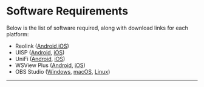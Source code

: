 # Software Requirements

Below is the list of software required, along with download links for each platform:

- Reolink ([Android](https://play.google.com/store/apps/details?id=com.mcu.reolink),[iOS](https://apps.apple.com/us/app/reolink/id995927563))
- UISP ([Android](https://play.google.com/store/apps/details?id=com.ubnt.umobile), [iOS](https://apps.apple.com/ca/app/uisp-mobile/id1183022489))
- UniFi ([Android](https://play.google.com/store/apps/details?id=com.ubnt.easyunifi), [iOS](https://apps.apple.com/us/app/unifi/id1057750338))
- WSView Plus ([Android](https://play.google.com/store/apps/details?id=com.ost.wsautool), [iOS](https://apps.apple.com/ca/app/wsview-plus/id1581353359))
- OBS Studio ([Windows](https://obsproject.com/download#windows), [macOS](https://obsproject.com/download#macos), [Linux](https://obsproject.com/download#linux))
---

